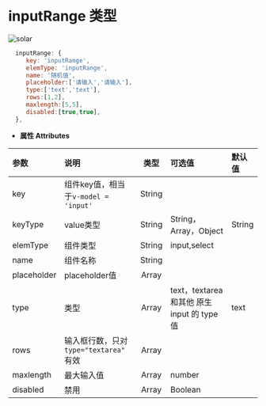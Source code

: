 # inputRange 类型
![solar](/ui/docs/images/inputRange.png)
``` js
  inputRange: {
     key: 'inputRange',
     elemType: 'inputRange',
     name: '随机值',
     placeholder:['请输入','请输入'],
     type:['text','text'],
     rows:[1,2],
     maxlength:[5,5],
     disabled:[true,true],
  },
```

- **属性 Attributes**

| 参数        | 说明       | 类型  | 可选值  | 默认值  |
| :------------- |:-------------| :-----:| :-----|:-----|
| key  | 组件key值，相当于`v-model = 'input'` | String |  |  |
| keyType | value类型    |    String | String，Array，Object | String |
| elemType      | 组件类型      |   String | input,select |  |
| name | 组件名称      |    String |  |  |
| placeholder | placeholder值      |    Array |  |  |
| type | 类型      |    Array |  text，textarea 和其他 原生 input 的 type 值 | text |
| rows | 输入框行数，只对 `type="textarea"` 有效      |    Array |  |  |
| maxlength | 最大输入值      |    Array | number |  |
| disabled | 禁用      |    Array | Boolean |  |

